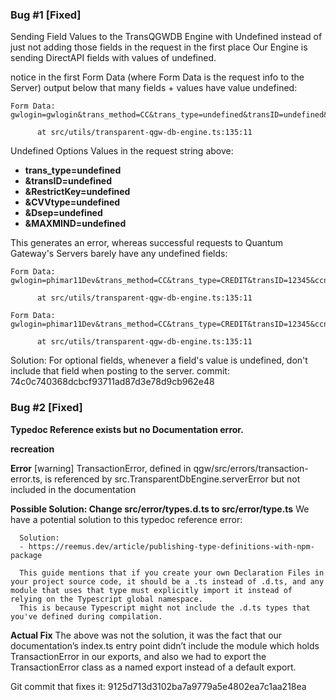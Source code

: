### Bug #1 [Fixed]

Sending Field Values to the TransQGWDB Engine with Undefined instead of just not adding those fields in the request in the first place
Our Engine is sending DirectAPI fields with values of undefined.

notice in the first Form Data (where Form Data is the request info to the Server) output below that many fields + values have value undefined:

```
Form Data: gwlogin=gwlogin&trans_method=CC&trans_type=undefined&transID=undefined&ccnum=4111111111111111&ccmo=12&ccyr=28&amount=100&BADDR1=123%20cheese%20street&BZIP1=90210&BCUST_EMAIL=transactiontequest%40email.com&override_email_customer=N&override_trans_email=N&RestrictKey=undefined&BNAME=Transaction%20Requester&CVV2=999&CVVtype=undefined&Dsep=undefined&MAXMIND=undefined

      at src/utils/transparent-qgw-db-engine.ts:135:11
```

Undefined Options Values in the request string above:

- **trans_type=undefined**
- **&transID=undefined**
- **&RestrictKey=undefined**
- **&CVVtype=undefined**
- **&Dsep=undefined**
- **&MAXMIND=undefined**

This generates an error, whereas successful requests to Quantum Gateway's Servers barely have any undefined fields:

```
Form Data: gwlogin=phimar11Dev&trans_method=CC&trans_type=CREDIT&transID=12345&ccnum=4111111111111111&ccmo=12&ccyr=99&amount=100.00&BADDR1=123%20Street&BZIP1=90210&BCUST_EMAIL=test%40example.com&override_email_customer=N&override_trans_email=N

      at src/utils/transparent-qgw-db-engine.ts:135:11

Form Data: gwlogin=phimar11Dev&trans_method=CC&trans_type=CREDIT&transID=12345&ccnum=undefined&ccmo=12&ccyr=99&amount=100.00&BADDR1=123%20Street&BZIP1=90210&BCUST_EMAIL=test%40example.com&override_email_customer=N&override_trans_email=N

      at src/utils/transparent-qgw-db-engine.ts:135:11
```

Solution:
For optional fields, whenever a field's value is undefined, don't include that field when posting to the server.
commit: 74c0c740368dcbcf93711ad87d3e78d9cb962e48

### Bug #2 [Fixed]

**Typedoc Reference exists but no Documentation error.**

**recreation**

**Error**
[warning] TransactionError, defined in qgw/src/errors/transaction-error.ts, is referenced by src.TransparentDbEngine.serverError but not included in the documentation

**Possible Solution: Change src/error/types.d.ts to src/error/type.ts**
We have a potential solution to this typedoc reference error:

      Solution:
      - https://reemus.dev/article/publishing-type-definitions-with-npm-package

      This guide mentions that if you create your own Declaration Files in your project source code, it should be a .ts instead of .d.ts, and any module that uses that type must explicitly import it instead of relying on the Typescript global namespace.
      This is because Typescript might not include the .d.ts types that you've defined during compilation.

**Actual Fix**
The above was not the solution, it was the fact that our documentation’s index.ts entry point didn’t include the module which holds TransactionError in our exports, and also we had to export the TransactionError class as a named export instead of a default export.

Git commit that fixes it: 9125d713d3102ba7a9779a5e4802ea7c1aa218ea
